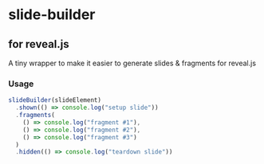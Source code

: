 # slide-builder
## for reveal.js

A tiny wrapper to make it easier to generate slides & fragments for reveal.js

### Usage

```js
slideBuilder(slideElement)
  .shown(() => console.log("setup slide"))
  .fragments(
    () => console.log("fragment #1"),
    () => console.log("fragment #2"),
    () => console.log("fragment #3")
  )
  .hidden(() => console.log("teardown slide"))
```
